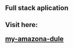 <h2>Full stack aplication<h2/>

Visit here:

[my-amazona-dule](https://my-amazona-dule.herokuapp.com/)
